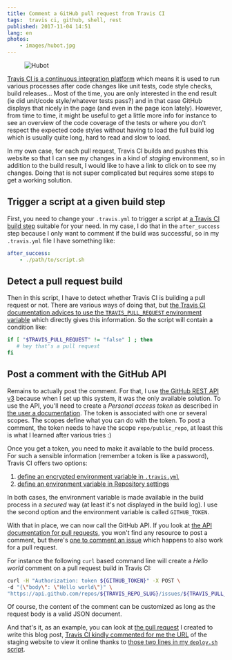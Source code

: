 ```yaml
---
title: Comment a GitHub pull request from Travis CI
tags:  travis ci, github, shell, rest
published: 2017-11-04 14:51
lang: en
photos:
    - images/hubot.jpg
---
```


<figure class="object-left bordered">
    <img loading="lazy" src="/images/330x/hubot.jpg" alt="Hubot">
</figure>

[Travis CI is a continuous integration
platform](https://docs.travis-ci.com/user/for-beginners/) which means it is used
to run various processes after code changes like unit tests, code style checks,
build releases… Most of the time, you are only interested in the end result
(ie did unit/code style/whatever tests pass?) and in that case GitHub displays
that nicely in the page (and even in the page icon lately). However, from time
to time, it might be useful to get a little more info for instance to see an
overview of the code coverage of the tests or where you don't respect the
expected code styles without having to load the full build log which is usually
quite long, hard to read and slow to load.

In my own case, for each pull request, Travis CI builds and pushes this website
so that I can see my changes in a kind of *staging* environment, so in addition
to the build result, I would like to have a link to click on to see my changes.
Doing that is not super complicated but requires some steps to get a working
solution.

## Trigger a script at a given build step

First, you need to change your `.travis.yml` to trigger a script at [a Travis CI
build
step](https://docs.travis-ci.com/user/customizing-the-build/#The-Build-Lifecycle)
suitable for your need. In my case, I do that in the `after_success` step
because I only want to comment if the build was successful, so in my
`.travis.yml` file I have something like:

```yml
after_success:
    - ./path/to/script.sh
```

## Detect a pull request build

Then in this script, I have to detect whether Travis CI is building a pull
request or not. There are various ways of doing that, but [the Travis CI
documentation advices to use the `TRAVIS_PULL_REQUEST` environment
variable](https://docs.travis-ci.com/user/pull-requests)
which directly gives this information. So the script will contain a condition
like:

```sh
if [ "$TRAVIS_PULL_REQUEST" != "false" ] ; then
   # hey that's a pull request
fi
```

## Post a comment with the GitHub API

Remains to actually post the comment. For that, I use [the GitHub REST API
v3](https://developer.github.com/v3/) because when I set up this system, it was
the only available solution. To use the API, you'll need to create a *Personal
access token* as described in [the user a
documentation](https://help.github.com/articles/creating-a-personal-access-token-for-the-command-line/).
The token is associated with one or several scopes. The scopes define what you
can do with the token. To post a comment, the token needs to have the scope
`repo/public_repo`, at least this is what I learned after various tries :)

Once you get a token, you need to make it available to the build process. For
such a sensible information (remember a token is like a password), Travis CI
offers two options:

1. [define an encrypted environment variable in
   `.travis.yml`](https://docs.travis-ci.com/user/environment-variables#Defining-encrypted-variables-in-.travis.yml)
1. [define an environment variable in Repository
   settings](https://docs.travis-ci.com/user/environment-variables#Defining-Variables-in-Repository-Settings)

In both cases, the environment variable is made available in the build process
in a *secured* way (at least it's not displayed in the build log). I use the
second option and the environment variable is called  `GITHUB_TOKEN`.

With that in place, we can now call the GitHub API. If you look at [the API
documentation for pull requests](https://developer.github.com/v3/pulls/), you
won't find any resource to post a comment, but there's [one to comment an
issue](https://developer.github.com/v3/issues/comments/#create-a-comment) which
happens to also work for a pull request.

For instance the following `curl` based command line will create a *Hello world*
comment on a pull request build in Travis CI:

```bash
curl -H "Authorization: token ${GITHUB_TOKEN}" -X POST \
-d "{\"body\": \"Hello world\"}" \
"https://api.github.com/repos/${TRAVIS_REPO_SLUG}/issues/${TRAVIS_PULL_REQUEST}/comments"
```

Of course, the content of the comment can be customized as long as the request
body is a valid JSON document.

And that's it, as an example, you can look at [the pull
request](https://github.com/dpobel/damien.pobel.fr/pull/62) I created to write
this blog post, [Travis CI kindly commented for me the
URL](https://github.com/dpobel/damien.pobel.fr/pull/62#issuecomment-341838198)
of the staging website to view it online thanks to [those two lines in my
`deploy.sh`
script](https://github.com/dpobel/damien.pobel.fr/blob/comment_from_travisci/bin/deploy.sh#L9-L10).

